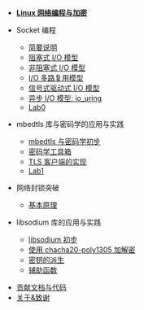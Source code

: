 - [**Linux 网络编程与加密**](/)

<!-- - 基础

  - [基本概念](/basic/basic_concept)
  - [指针与数组](/basic/array_and_pointer) -->

- Socket 编程

  - [简要说明](/socket/basic.md)
  - [阻塞式 I/O 模型](/socket/block)
  - [非阻塞式 I/O 模型](/socket/none_block)
  - [I/O 多路复用模型](/socket/multiplexing)
  - [信号式驱动式 I/O 模型](/socket/signal)
  - [异步 I/O 模型: io_uring](/socket/async)
  - [Lab0](/socket/lab0)
  <!-- - [通过 wireshark 抓包认识 socks5](/network/socks5_with_wireshark)
  <!-- - [阅读 microsocks 的源码](/network/read_with_microsocks) -->

- mbedtls 库与密码学的应用与实践

  - [mbedtls 与密码学初步](/libmbedtls/basic)
  - [密码学工具箱](/libmbedtls/crypto_toolbox)
  - [TLS 客户端的实现](/libmbedtls/tls)
  - [Lab1](/libmbedtls/lab1)

- 网络封锁突破

  - [基本原理](/fuckgfw/basic)

- libsodium 库的应用与实践

  - [libsodium 初步](/libsodium/basic)
  - [使用 chacha20-poly1305 加解密](/libsodium/chacha20-poly1305)
  - [密钥的派生](/libsodium/key_derivation)
  - [辅助函数](/libsodium/helpers)

<!-- - libev 库的应用与实践

  - [libev 初步](/libev/basic) -->

<!-- - shadowsocks-libev 的实现

  - [shadowsocks-libev 初步](/shadowsocks-libev/basic) -->

- [贡献文档与代码](contribution.md)
- [关于&致谢](about.md)
